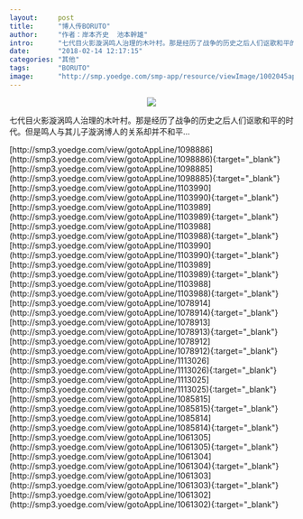 ```yaml
---
layout:     post
title:      "博人传BORUTO"
author:     "作者：岸本齐史  池本幹雄"
intro:      "七代目火影漩涡鸣人治理的木叶村。那是经历了战争的历史之后人们讴歌和平的时代。但是鸣人与其儿子漩涡博人的关系却并不和平…"
date:       "2018-02-14 12:17:15"
categories: "其他"
tags:       "BORUTO"
image:      "http://smp.yoedge.com/smp-app/resource/viewImage/1002045appline.png"
---
```

<div style="text-align: center">
<p><img src="http://smp.yoedge.com/smp-app/resource/viewImage/1002045appline.png"/></p>
</div>
<p class="post-meta">
<span>七代目火影漩涡鸣人治理的木叶村。那是经历了战争的历史之后人们讴歌和平的时代。但是鸣人与其儿子漩涡博人的关系却并不和平…</span>
</p>
[http://smp3.yoedge.com/view/gotoAppLine/1098886](http://smp3.yoedge.com/view/gotoAppLine/1098886){:target="_blank"}
[http://smp3.yoedge.com/view/gotoAppLine/1098885](http://smp3.yoedge.com/view/gotoAppLine/1098885){:target="_blank"}
[http://smp3.yoedge.com/view/gotoAppLine/1103990](http://smp3.yoedge.com/view/gotoAppLine/1103990){:target="_blank"}
[http://smp3.yoedge.com/view/gotoAppLine/1103989](http://smp3.yoedge.com/view/gotoAppLine/1103989){:target="_blank"}
[http://smp3.yoedge.com/view/gotoAppLine/1103988](http://smp3.yoedge.com/view/gotoAppLine/1103988){:target="_blank"}
[http://smp3.yoedge.com/view/gotoAppLine/1103990](http://smp3.yoedge.com/view/gotoAppLine/1103990){:target="_blank"}
[http://smp3.yoedge.com/view/gotoAppLine/1103989](http://smp3.yoedge.com/view/gotoAppLine/1103989){:target="_blank"}
[http://smp3.yoedge.com/view/gotoAppLine/1103988](http://smp3.yoedge.com/view/gotoAppLine/1103988){:target="_blank"}
[http://smp3.yoedge.com/view/gotoAppLine/1078914](http://smp3.yoedge.com/view/gotoAppLine/1078914){:target="_blank"}
[http://smp3.yoedge.com/view/gotoAppLine/1078913](http://smp3.yoedge.com/view/gotoAppLine/1078913){:target="_blank"}
[http://smp3.yoedge.com/view/gotoAppLine/1078912](http://smp3.yoedge.com/view/gotoAppLine/1078912){:target="_blank"}
[http://smp3.yoedge.com/view/gotoAppLine/1113026](http://smp3.yoedge.com/view/gotoAppLine/1113026){:target="_blank"}
[http://smp3.yoedge.com/view/gotoAppLine/1113025](http://smp3.yoedge.com/view/gotoAppLine/1113025){:target="_blank"}
[http://smp3.yoedge.com/view/gotoAppLine/1085815](http://smp3.yoedge.com/view/gotoAppLine/1085815){:target="_blank"}
[http://smp3.yoedge.com/view/gotoAppLine/1085814](http://smp3.yoedge.com/view/gotoAppLine/1085814){:target="_blank"}
[http://smp3.yoedge.com/view/gotoAppLine/1061305](http://smp3.yoedge.com/view/gotoAppLine/1061305){:target="_blank"}
[http://smp3.yoedge.com/view/gotoAppLine/1061304](http://smp3.yoedge.com/view/gotoAppLine/1061304){:target="_blank"}
[http://smp3.yoedge.com/view/gotoAppLine/1061303](http://smp3.yoedge.com/view/gotoAppLine/1061303){:target="_blank"}
[http://smp3.yoedge.com/view/gotoAppLine/1061302](http://smp3.yoedge.com/view/gotoAppLine/1061302){:target="_blank"}


